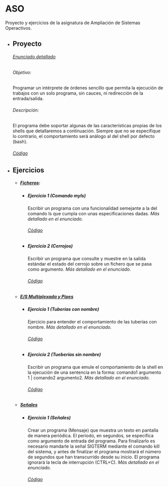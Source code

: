 # **ASO**

Proyecto y ejercicios de la asignatura de Ampliación de Sistemas Operactivos.

* ## Proyecto
    ###### [Enunciado detallado](./PracticaShell/Shell.pdf)
    ###### Objetivo:
    Programar un intérprete de órdenes sencillo que permita la ejecución de trabajos con un solo programa, sin cauces, ni redirección de la entrada/salida.

    ###### Descripción:
    El programa debe soportar algunas de las características propias de los shells que detallaremos a continuación. Siempre que no se especifique lo contrario, el comportamiento será análogo al del shell por defecto (bash).
    ###### *[Código](./PracticaShell)*

* ## Ejercicios
    *   ##### [Ficheros](./EjerciciosFicheros/Ficheros.pdf): 
        * ##### *Ejercicio 1 (Comando myls)*
            Escribir un programa con una funcionalidad semejante a la del comando ls que cumpla con unas especificaciones dadas. *Más detallado en el enunciado.*
            ###### *[Código](./EjerciciosFicheros/E1)*
        
        * ##### *Ejercicio 2 (Cerrojos)*
            Escribir un programa que consulte y muestre en la salida estándar el estado del cerrojo sobre un fichero que se pasa como argumento. *Más detallado en el enunciado.*
            ###### *[Código](./EjerciciosFicheros/E2)*



    * ##### [E/S Multiplexada y Pipes](./EjerciciosESMultiplexadaYPipes/E%20S%20Multiplexada%20y%20Pipes.pdf)
        * ##### *Ejercicio 1 (Tuberías con nombre)*
            Ejercicio para entender el comportamiento de las tuberías con nombre. *Más detallado en el enunciado.*
            ###### *[Código](./EjerciciosESMultiplexadaYPipes/E1/)*
        * ##### *Ejercicio 2 (Tueberías sin nombre)*
            Escribir un programa que emule el comportamiento de la shell en la ejecución de una sentencia en la forma: comando1 argumento 1 | comando2 argumento2. *Más detallado en el enunciado.*
            ###### *[Código](./EjerciciosESMultiplexadaYPipes/E2)*

    * ##### [Señales](./EjercicioSe%C3%B1ales/Se%C3%B1ales.pdf)
        * ##### *Ejercicio 1 (Señales)*
            Crear un programa (Mensaje) que muestra un texto en pantalla de manera periódica. El periodo, en segundos, se especifica como argumento de entrada del programa. Para finalizarlo es necesario mandarle la señal SIGTERM mediante el comando kill del sistema, y antes de finalizar el programa mostrará el número de segundos que han transcurrido desde su inicio. El programa ignorará la tecla de interrupción (CTRL+C). *Más detallado en el enunciado.*
            ###### *[Código](./EjercicioSe%C3%B1ales)*